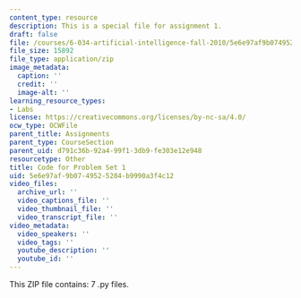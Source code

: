 ```yaml
---
content_type: resource
description: This is a special file for assignment 1.
draft: false
file: /courses/6-034-artificial-intelligence-fall-2010/5e6e97af9b0749525284b9990a3f4c12_lab1.zip
file_size: 15892
file_type: application/zip
image_metadata:
  caption: ''
  credit: ''
  image-alt: ''
learning_resource_types:
- Labs
license: https://creativecommons.org/licenses/by-nc-sa/4.0/
ocw_type: OCWFile
parent_title: Assignments
parent_type: CourseSection
parent_uid: d791c36b-92a4-99f1-3db9-fe303e12e948
resourcetype: Other
title: Code for Problem Set 1
uid: 5e6e97af-9b07-4952-5284-b9990a3f4c12
video_files:
  archive_url: ''
  video_captions_file: ''
  video_thumbnail_file: ''
  video_transcript_file: ''
video_metadata:
  video_speakers: ''
  video_tags: ''
  youtube_description: ''
  youtube_id: ''
---
```

This ZIP file contains: 7 .py files.